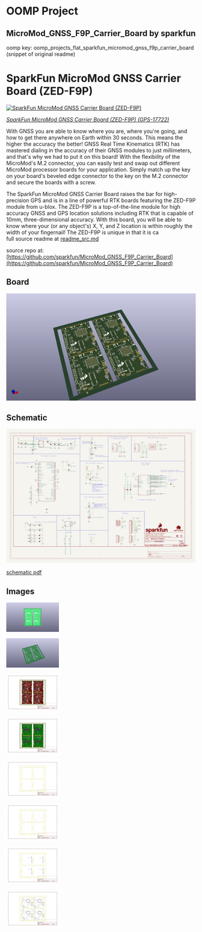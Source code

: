 # OOMP Project  
## MicroMod_GNSS_F9P_Carrier_Board  by sparkfun  
  
oomp key: oomp_projects_flat_sparkfun_micromod_gnss_f9p_carrier_board  
(snippet of original readme)  
  
SparkFun MicroMod GNSS Carrier Board (ZED-F9P)  
========================================  
  
[![SparkFun MicroMod GNSS Carrier Board (ZED-F9P)](https://cdn.sparkfun.com/assets/parts/1/6/8/3/0/17722-SparkFun_MicroMod_GNSS_Carrier_Board__ZED-F9P_-01.jpg)](https://www.sparkfun.com/products/17722)  
  
[*SparkFun MicroMod GNSS Carrier Board (ZED-F9P) (GPS-17722)*](https://www.sparkfun.com/products/17722)  
  
With GNSS you are able to know where you are, where you're going, and how to get there anywhere on Earth within 30 seconds. This means the higher the accuracy the better! GNSS Real Time Kinematics (RTK) has mastered dialing in the accuracy of their GNSS modules to just millimeters, and that's why we had to put it on this board! With the flexibility of the MicroMod's M.2 connector, you can easily test and swap out different MicroMod processor boards for your application. Simply match up the key on your board's beveled edge connector to the key on the M.2 connector and secure the boards with a screw.  
  
The SparkFun MicroMod GNSS Carrier Board raises the bar for high-precision GPS and is in a line of powerful RTK boards featuring the ZED-F9P module from u-blox. The ZED-F9P is a top-of-the-line module for high accuracy GNSS and GPS location solutions including RTK that is capable of 10mm, three-dimensional accuracy. With this board, you will be able to know where your (or any object's) X, Y, and Z location is within roughly the width of your fingernail! The ZED-F9P is unique in that it is ca  
  full source readme at [readme_src.md](readme_src.md)  
  
source repo at: [https://github.com/sparkfun/MicroMod_GNSS_F9P_Carrier_Board](https://github.com/sparkfun/MicroMod_GNSS_F9P_Carrier_Board)  
## Board  
  
[![working_3d.png](working_3d_600.png)](working_3d.png)  
## Schematic  
  
[![working_schematic.png](working_schematic_600.png)](working_schematic.png)  
  
[schematic pdf](working_schematic.pdf)  
## Images  
  
[![working_3D_bottom.png](working_3D_bottom_140.png)](working_3D_bottom.png)  
  
[![working_3D_top.png](working_3D_top_140.png)](working_3D_top.png)  
  
[![working_assembly_page_01.png](working_assembly_page_01_140.png)](working_assembly_page_01.png)  
  
[![working_assembly_page_02.png](working_assembly_page_02_140.png)](working_assembly_page_02.png)  
  
[![working_assembly_page_03.png](working_assembly_page_03_140.png)](working_assembly_page_03.png)  
  
[![working_assembly_page_04.png](working_assembly_page_04_140.png)](working_assembly_page_04.png)  
  
[![working_assembly_page_05.png](working_assembly_page_05_140.png)](working_assembly_page_05.png)  
  
[![working_assembly_page_06.png](working_assembly_page_06_140.png)](working_assembly_page_06.png)  

